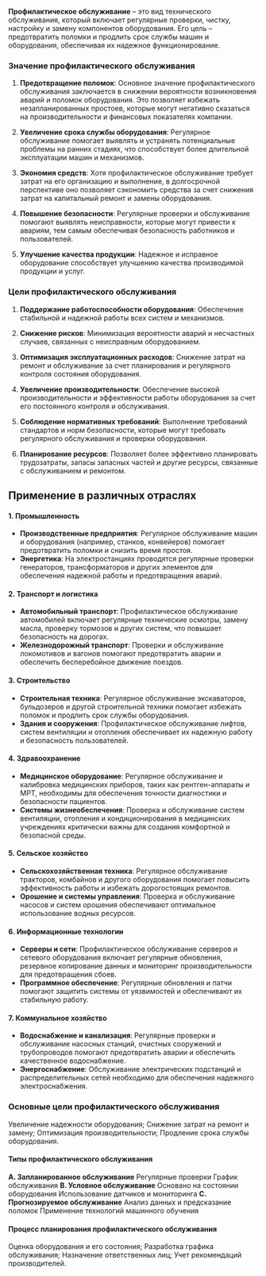 
**Профилактическое обслуживание** – это вид технического обслуживания, который включает регулярные проверки, чистку, настройку и замену компонентов оборудования. Его цель – предотвратить поломки и продлить срок службы машин и оборудования, обеспечивая их надежное функционирование.

### Значение профилактического обслуживания

1. **Предотвращение поломок**: Основное значение профилактического обслуживания заключается в снижении вероятности возникновения аварий и поломок оборудования. Это позволяет избежать незапланированных простоев, которые могут негативно сказаться на производительности и финансовых показателях компании.
    
2. **Увеличение срока службы оборудования**: Регулярное обслуживание помогает выявлять и устранять потенциальные проблемы на ранних стадиях, что способствует более длительной эксплуатации машин и механизмов.
    
3. **Экономия средств**: Хотя профилактическое обслуживание требует затрат на его организацию и выполнение, в долгосрочной перспективе оно позволяет сэкономить средства за счет снижения затрат на капитальный ремонт и замены оборудования.
    
4. **Повышение безопасности**: Регулярные проверки и обслуживание помогают выявлять неисправности, которые могут привести к авариям, тем самым обеспечивая безопасность работников и пользователей.
    
5. **Улучшение качества продукции**: Надежное и исправное оборудование способствует улучшению качества производимой продукции и услуг.
    

### Цели профилактического обслуживания

1. **Поддержание работоспособности оборудования**: Обеспечение стабильной и надежной работы всех систем и механизмов.
    
2. **Снижение рисков**: Минимизация вероятности аварий и несчастных случаев, связанных с неисправным оборудованием.
    
3. **Оптимизация эксплуатационных расходов**: Снижение затрат на ремонт и обслуживание за счет планирования и регулярного контроля состояния оборудования.
    
4. **Увеличение производительности**: Обеспечение высокой производительности и эффективности работы оборудования за счет его постоянного контроля и обслуживания.
    
5. **Соблюдение нормативных требований**: Выполнение требований стандартов и норм безопасности, которые могут требовать регулярного обслуживания и проверки оборудования.
    
6. **Планирование ресурсов**: Позволяет более эффективно планировать трудозатраты, запасы запасных частей и другие ресурсы, связанные с обслуживанием и ремонтом.
    

## Применение в различных отраслях

#### 1. **Промышленность**

- **Производственные предприятия**: Регулярное обслуживание машин и оборудования (например, станков, конвейеров) помогает предотвратить поломки и снизить время простоя.
- **Энергетика**: На электростанциях проводятся регулярные проверки генераторов, трансформаторов и других элементов для обеспечения надежной работы и предотвращения аварий.

#### 2. **Транспорт и логистика**

- **Автомобильный транспорт**: Профилактическое обслуживание автомобилей включает регулярные технические осмотры, замену масла, проверку тормозов и других систем, что повышает безопасность на дорогах.
- **Железнодорожный транспорт**: Проверки и обслуживание локомотивов и вагонов помогают предотвратить аварии и обеспечить бесперебойное движение поездов.

#### 3. **Строительство**

- **Строительная техника**: Регулярное обслуживание экскаваторов, бульдозеров и другой строительной техники помогает избежать поломок и продлить срок службы оборудования.
- **Здания и сооружения**: Профилактическое обслуживание лифтов, систем вентиляции и отопления обеспечивает их надежную работу и безопасность пользователей.

#### 4. **Здравоохранение**

- **Медицинское оборудование**: Регулярное обслуживание и калибровка медицинских приборов, таких как рентген-аппараты и МРТ, необходимы для обеспечения точности диагностики и безопасности пациентов.
- **Системы жизнеобеспечения**: Проверка и обслуживание систем вентиляции, отопления и кондиционирования в медицинских учреждениях критически важны для создания комфортной и безопасной среды.

#### 5. **Сельское хозяйство**

- **Сельскохозяйственная техника**: Регулярное обслуживание тракторов, комбайнов и другого оборудования помогает повысить эффективность работы и избежать дорогостоящих ремонтов.
- **Орошение и системы управления**: Проверка и обслуживание насосов и систем орошения обеспечивают оптимальное использование водных ресурсов.

#### 6. **Информационные технологии**

- **Серверы и сети**: Профилактическое обслуживание серверов и сетевого оборудования включает регулярные обновления, резервное копирование данных и мониторинг производительности для предотвращения сбоев.
- **Программное обеспечение**: Регулярные обновления и патчи помогают защитить системы от уязвимостей и обеспечивают их стабильную работу.

#### 7. **Коммунальное хозяйство**

- **Водоснабжение и канализация**: Регулярные проверки и обслуживание насосных станций, очистных сооружений и трубопроводов помогают предотвратить аварии и обеспечить качественное водоснабжение.
- **Энергоснабжение**: Обслуживание электрических подстанций и распределительных сетей необходимо для обеспечения надежного электроснабжения.


### Основные цели профилактического обслуживания

Увеличение надежности оборудования;
Снижение затрат на ремонт и замену;
Оптимизация производительности;
Продление срока службы оборудования.

#### Типы профилактического обслуживания 

**A. Запланированное обслуживание**
Регулярные проверки
График обслуживания 
**B. Условное обслуживание**
Основано на состоянии оборудования
Использование датчиков и мониторинга 
**C. Прогнозируемое обслуживание**
Анализ данных и предсказание поломок
Применение технологий машинного обучения


#### Процесс планирования профилактического обслуживания

Оценка оборудования и его состояния;
Разработка графика обслуживания;
Назначение ответственных лиц;
Учет рекомендаций производителей.